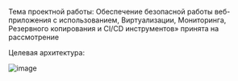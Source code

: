 Тема проектной работы: Обеспечение безопасной работы веб-приложения с использованием, Виртуализации, Мониторинга, Резервного копирования и CI/CD инструментов» принята на рассмотрение 

 Целевая архитектура: 

 ![image](https://github.com/user-attachments/assets/ca0e9201-c233-4c78-998b-a5de663b1075)

 
